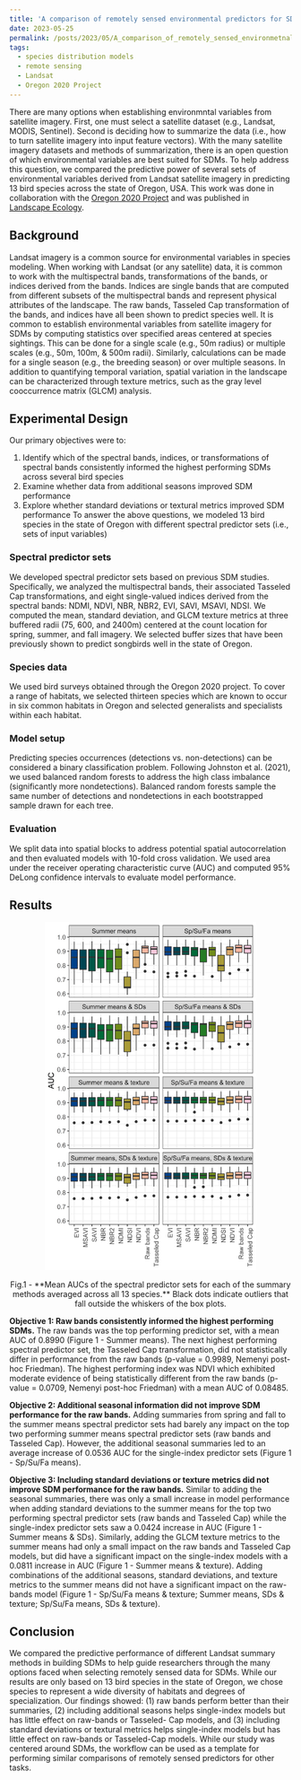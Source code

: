 ```yaml
---
title: 'A comparison of remotely sensed environmental predictors for SDMs'
date: 2023-05-25
permalink: /posts/2023/05/A_comparison_of_remotely_sensed_environmetnal_predictors_for_SDMs/
tags:
  - species distribution models
  - remote sensing
  - Landsat
  - Oregon 2020 Project
---
```


There are many options when establishing environmntal variables from satellite imagery. First, one must select a satellite dataset (e.g., Landsat, MODIS, Sentinel). Second is deciding how to summarize the data (i.e., how to turn satellite imagery into input feature vectors). With the many satellite imagery datasets and methods of summarization, there is an open question of which environmental variables are best suited for SDMs. To help address this question, we compared the predictive power of several sets of environmental variables derived from Landsat satellite imagery in predicting 13 bird species across the state of Oregon, USA. This work was done in collaboration with the [Oregon 2020 Project](https://oregon2020.com/) and was published in [Landscape Ecology](https://link.springer.com/article/10.1007/s10980-022-01406-y). 

## Background

Landsat imagery is a common source for environmental variables in species modeling. When working with Landsat (or any satellite) data, it is common to work with the
multispectral bands, transformations of the bands, or indices derived from the bands. Indices are single bands that are computed from different subsets of the multispectral bands and represent physical attributes of the landscape. The raw bands, Tasseled Cap transformation of the bands, and indices have all been shown to predict species well. It is common to establish environmental variables from satellite imagery for SDMs by computing statistics over specified areas centered at species sightings. This can be done for a single scale (e.g., 50m radius) or multiple scales (e.g., 50m, 100m, & 500m radii). Similarly, calculations can be made for a single season (e.g., the breeding season) or over multiple seasons. In addition to quantifying temporal variation, spatial variation in the landscape can be characterized through texture metrics, such as the gray level cooccurrence matrix (GLCM) analysis.

## Experimental Design
Our primary objectives were to:
1. Identify which of the spectral bands, indices, or transformations of spectral bands consistently informed the highest performing SDMs across several bird species
2. Examine whether data from additional seasons improved SDM performance
3. Explore whether standard deviations or textural metrics improved SDM performance
To answer the above questions, we modeled 13 bird species in the state of Oregon with different spectral predictor sets (i.e., sets of input variables)

### Spectral predictor sets
We developed spectral predictor sets based on previous SDM studies. Specifically, we analyzed the multispectral bands, their associated Tasseled Cap transformations, and eight single-valued indices derived from the spectral bands: NDMI, NDVI, NBR, NBR2, EVI, SAVI, MSAVI, NDSI. We computed the mean,
standard deviation, and GLCM texture metrics at three buffered radii (75, 600, and 2400m) centered at the count location for spring, summer, and fall imagery. We selected buffer sizes that have been previously shown to predict songbirds well in the state of Oregon.

### Species data
We used bird surveys obtained through the Oregon 2020 project. To cover a range of habitats, we selected thirteen species which are known to occur in six common habitats in Oregon and selected generalists and specialists within each habitat.

### Model setup
Predicting species occurrences (detections vs. non-detections) can be considered a binary classification problem. Following Johnston et al. (2021), we used
balanced random forests to address the high class imbalance (significantly more nondetections). Balanced random forests sample the same number of detections and nondetections in each bootstrapped sample drawn for each tree.

### Evaluation
We split data into spatial blocks to address potential spatial autocorrelation and then evaluated models with 10-fold cross validation. We used area under the receiver operating characteristic curve (AUC) and computed 95% DeLong confidence intervals to evaluate model performance.

## Results
<p align="center">
  <img src="/images/LE_Fig1.png" width="75%" height="75%" />
</p>
<p align = "center">
Fig.1 - **Mean AUCs of the spectral predictor sets for each of the summary methods averaged across all 13 species.** Black dots indicate outliers that fall outside the whiskers of the box plots.
</p>

**Objective 1: Raw bands consistently informed the highest performing SDMs.** The raw bands was the top performing predictor set, with a mean AUC of 0.8990 (Figure 1 - Summer means). The next highest performing spectral predictor set, the Tasseled Cap transformation, did not statistically differ in performance from the raw bands (p-value = 0.9989, Nemenyi post-hoc Friedman). The highest performing index was NDVI which exhibited moderate evidence of being statistically different from the raw bands (p-value = 0.0709, Nemenyi post-hoc Friedman) with a mean AUC of 0.08485.

**Objective 2: Additional seasonal information did not improve SDM performance for the raw bands.** Adding summaries from spring and fall to the summer means spectral predictor sets had barely any impact on the top two performing summer means spectral predictor sets (raw bands and Tasseled Cap). However, the additional seasonal summaries led to an average increase of 0.0536 AUC for the single-index predictor sets (Figure 1 - Sp/Su/Fa means).

**Objective 3: Including standard deviations or texture metrics did not improve SDM performance for the raw bands.** Similar
to adding the seasonal summaries, there was only a small increase in model performance when adding standard deviations to the summer means for the top two performing spectral predictor sets (raw bands and Tasseled Cap) while the single-index predictor sets saw a 0.0424 increase in AUC (Figure 1 - Summer means & SDs). Similarly, adding the GLCM texture metrics to the summer means had only a small impact on the raw bands and Tasseled Cap models, but did have a significant impact on the single-index models with a 0.0811 increase in AUC (Figure 1 - Summer means & texture). Adding combinations of the additional seasons, standard deviations,
and texture metrics to the summer means did not have a significant impact on the raw-bands model (Figure 1 - Sp/Su/Fa means & texture; Summer means, SDs & texture; Sp/Su/Fa means, SDs & texture). 

## Conclusion 
We compared the predictive performance of different Landsat summary methods in building SDMs to help guide researchers through the many options faced when selecting remotely sensed data for SDMs. While our results are only based on 13 bird species in the state of Oregon, we chose species to represent a wide diversity of habitats and degrees of specialization. Our findings showed: (1) raw bands perform better than their summaries, (2) including additional seasons helps single-index models but has little effect on raw-bands or Tasseled- Cap models, and (3) including standard deviations or textural metrics helps single-index models but has little effect on raw-bands or Tasseled-Cap models. While our study was centered around SDMs, the workflow can be used as a template for performing similar comparisons of remotely sensed predictors for other tasks.
